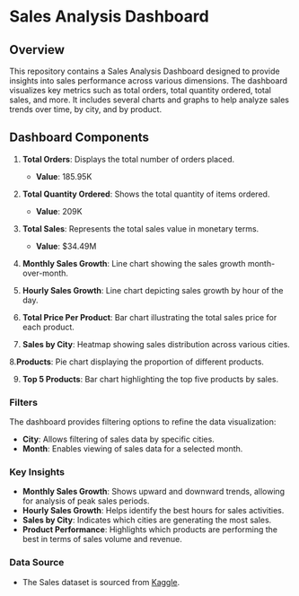 # Sales Analysis Dashboard

## Overview

This repository contains a Sales Analysis Dashboard designed to provide insights into sales performance across various dimensions. The dashboard visualizes key metrics such as total orders, total quantity ordered, total sales, and more. It includes several charts and graphs to help analyze sales trends over time, by city, and by product.

## Dashboard Components

1. **Total Orders**: Displays the total number of orders placed.
   - **Value**: 185.95K

2. **Total Quantity Ordered**: Shows the total quantity of items ordered.
   - **Value**: 209K

3. **Total Sales**: Represents the total sales value in monetary terms.
   - **Value**: $34.49M

4. **Monthly Sales Growth**: Line chart showing the sales growth month-over-month.
   
5. **Hourly Sales Growth**: Line chart depicting sales growth by hour of the day.

6. **Total Price Per Product**: Bar chart illustrating the total sales price for each product.

7. **Sales by City**: Heatmap showing sales distribution across various cities.

8.**Products**: Pie chart displaying the proportion of different products.

9. **Top 5 Products**: Bar chart highlighting the top five products by sales.


### Filters

The dashboard provides filtering options to refine the data visualization:
- **City**: Allows filtering of sales data by specific cities.
- **Month**: Enables viewing of sales data for a selected month.

### Key Insights

- **Monthly Sales Growth**: Shows upward and downward trends, allowing for analysis of peak sales periods.
- **Hourly Sales Growth**: Helps identify the best hours for sales activities.
- **Sales by City**: Indicates which cities are generating the most sales.
- **Product Performance**: Highlights which products are performing the best in terms of sales volume and revenue.

### Data Source
- The Sales dataset is sourced from [Kaggle](https//:www.kaggle.com).
